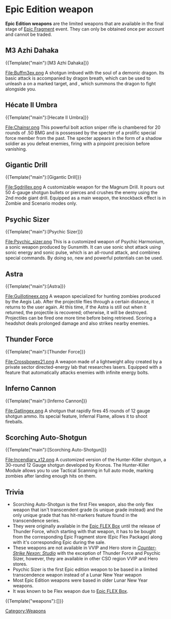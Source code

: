 # Epic Edition weapon
**Epic Edition weapons** are the limited weapons that are available in the final stage of [Epic Fragment](<Epic Fragment>) event. They can only be obtained once per account and cannot be traded.

## M3 Azhi Dahaka

{{Template("main"):[M3 Azhi Dahaka]}}


[File:Buffm3ex.png](<File:Buffm3ex.png>)
A shotgun imbued with the soul of a demonic dragon. Its basic attack is accompanied by dragon breath, which can be used to unleash a <Dragon Burst> on a marked target, and <Dragon Rising>, which summons the dragon to fight alongside you.

## Hécate II Umbra

{{Template("main"):[Hecate II Umbra]}}


[File:Chainsr.png](<File:Chainsr.png>)
This powerful bolt action sniper rifle is chambered for 20 rounds of .50 BMG and is possessed by the specter of a prolific special force member from the past. The specter appears in the form of a shadow soldier as you defeat enemies, firing with a pinpoint precision before vanishing.

## Gigantic Drill

{{Template("main"):[Gigantic Drill]}}


[File:Sgdrillex.png](<File:Sgdrillex.png>)
A customizable weapon for the Magnum Drill. It pours out 50 4-gauge shotgun bullets or pierces and crushes the enemy using the 2nd mode giant drill. Equipped as a main weapon, the knockback effect is in Zombie and Scenario modes only.

## Psychic Sizer

{{Template("main"):[Psychic Sizer]}}


[File:Psychic_sizer.png](<File:Psychic_sizer.png>)
This is a customized weapon of Psychic Harmonium, a sonic weapon produced by Gunsmith. It can use sonic shot attack using sonic energy and sonic pulse, which is an all-round attack, and combines special commands. By doing so, new and powerful potentials can be used.

## Astra

{{Template("main"):[Astra]}}


[File:Guillotineex.png](<File:Guillotineex.png>)
A weapon specialized for hunting zombies produced by the Aegis Lab. After the projectile flies through a certain distance, it returns to the user again. At this time, if the Astra is still out when it returned, the projectile is recovered; otherwise, it will be destroyed. Projectiles can be fired one more time before being retrieved. Scoring a headshot deals prolonged damage and also strikes nearby enemies.

## Thunder Force

{{Template("main"):[Thunder Force]}}


[File:Crossbowex21.png](<File:Crossbowex21.png>)
A weapon made of a lightweight alloy created by a private sector directed-energy lab that researches lasers. Equipped with a feature that automatically attacks enemies with infinite energy bolts.

##  Inferno Cannon

{{Template("main"):[Inferno Cannon]}}


[File:Gatlingex.png](<File:Gatlingex.png>)
A shotgun that rapidly fires 45 rounds of 12 gauge shotgun ammo. Its special feature, Infernal Flame, allows it to shoot fireballs.

## Scorching Auto-Shotgun

{{Template("main"):[Scorching Auto-Shotgun]}}


[File:Incendiary_x12.png](<File:Incendiary_x12.png>)
A customized version of the Hunter-Killer shotgun, a 30-round 12 Gauge shotgun developed by Kronos. The Hunter-Killer Module allows you to use Tactical Scanning in full auto mode, marking zombies after landing enough hits on them.

## Trivia

* Scorching Auto-Shotgun is the first Flex weapon, also the only flex weapon that isn't transcendent grade (is unique grade instead) and the only unique grade that has hit-markers feature found in the transcendence series.
* They were originally available in the [Epic FLEX Box](<Epic FLEX Box>) until the release of Thunder Force, which starting with that weapon, it has to be bought from the corresponding Epic Fragment store (Epic Flex Package) along with it's corresponding Epic during the sale.
* These weapons are not available in VVIP and Hero store in *[Counter-Strike Nexon: Studio](<Counter-Strike Nexon: Studio>)* with the exception of Thunder Force and Psychic Sizer, however, they are available in other CSO region VVIP and Hero stores.
* Psychic Sizer is the first Epic edition weapon to be based in a limited transcendence weapon instead of a Lunar New Year weapon
* Most Epic Edition weapons were based in older Lunar New Year weapons.
* It was known to be Flex weapon due to [Epic FLEX Box](<Epic FLEX Box>).

{{Template("weapons"):[]}}


[Category:Weapons](<Category:Weapons>)